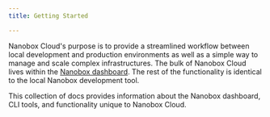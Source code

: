 ```yaml
---
title: Getting Started

---
```


Nanobox Cloud's purpose is to provide a streamlined workflow between local development and production environments as well as a simple way to manage and scale complex infrastructures. The bulk of Nanobox Cloud lives within the [Nanobox dashboard](https://dashboard.nanobox.io). The rest of the functionality is identical to the local Nanobox development tool.

This collection of docs provides information about the Nanobox dashboard, CLI tools, and functionality unique to Nanobox Cloud.